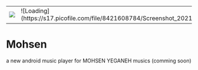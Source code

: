 <table style="width:100%">
  <tr>
    <td><img src="https://s16.picofile.com/file/8421608826/Screenshot_20210116_203512_Mohsen.jpg"></td>
    <td>![Loading](https://s17.picofile.com/file/8421608784/Screenshot_20210116_203452_Mohsen.jpg)</td>
    <td>![Musics list](https://s17.picofile.com/file/8421608834/Screenshot_20210116_203518_Mohsen.jpg)</td>
    <td>![play music](https://s16.picofile.com/file/8421608876/Screenshot_20210116_203529_Mohsen.jpg)</td>
  </tr>
</table>

# Mohsen
a new android music player for MOHSEN YEGANEH musics (comming soon)




